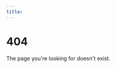 ```yaml
---
title: 
---
```


<div class="center">
<h1>404</h1>
<p>The page you're looking for doesn't exist.</p>
</div>